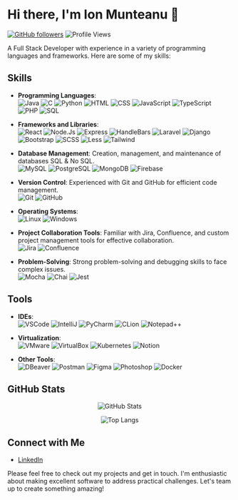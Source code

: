 # Hi there, I'm Ion Munteanu 👋
[![GitHub followers](https://img.shields.io/github/followers/MJonny4?style=social)](https://github.com/MJonny4) ![Profile Views](https://komarev.com/ghpvc/?username=MJonny4&color=brightgreen)

A Full Stack Developer with experience in a variety of programming languages and frameworks. Here are some of my skills:

## Skills
<p>

- **Programming Languages**: <br>
![Java](https://img.shields.io/badge/java-%23ED8B00.svg?style=for-the-badge&logo=openjdk&logoColor=white) ![C](https://img.shields.io/badge/C-00599C?style=for-the-badge&logo=c&logoColor=white) ![Python](https://img.shields.io/badge/python-%2314354C.svg?style=for-the-badge&logo=python&logoColor=white) ![HTML](https://img.shields.io/badge/html5-%23E34F26.svg?style=for-the-badge&logo=html5&logoColor=white) ![CSS](https://img.shields.io/badge/css3-%231572B6.svg?style=for-the-badge&logo=css3&logoColor=white) ![JavaScript](https://img.shields.io/badge/javascript-%23323330.svg?style=for-the-badge&logo=javascript&logoColor=%23F7DF1E) ![TypeScript](https://img.shields.io/badge/TypeScript-007ACC?style=for-the-badge&logo=typescript&logoColor=white) ![PHP](https://img.shields.io/badge/php-%23777BB4.svg?style=for-the-badge&logo=php&logoColor=white) ![SQL](https://img.shields.io/badge/SQL-00000F?style=for-the-badge&logo=postgresql&logoColor=white)
</p>
<p>

- **Frameworks and Libraries**: <br> ![React](https://img.shields.io/badge/react-%2320232a.svg?style=for-the-badge&logo=react&logoColor=61DAFB) ![Node.Js](https://img.shields.io/badge/Node%20js-339933?style=for-the-badge&logo=nodedotjs&logoColor=white) ![Express](https://img.shields.io/badge/Express%20js-000000?style=for-the-badge&logo=express&logoColor=white) ![HandleBars](https://img.shields.io/badge/Handlebars%20js-f0772b?style=for-the-badge&logo=handlebarsdotjs&logoColor=black) ![Laravel](https://img.shields.io/badge/Laravel-FF2D20?style=for-the-badge&logo=laravel&logoColor=white) ![Django](https://img.shields.io/badge/Django-092E20?style=for-the-badge&logo=django&logoColor=white) ![Bootstrap](https://img.shields.io/badge/Bootstrap-563D7C?style=for-the-badge&logo=bootstrap&logoColor=white) ![SCSS](https://img.shields.io/badge/Sass-CC6699?style=for-the-badge&logo=sass&logoColor=white) ![Less](https://img.shields.io/badge/LESS-2B4C80?style=for-the-badge&logo=less&logoColor=white) ![Tailwind](https://img.shields.io/badge/Tailwind_CSS-38B2AC?style=for-the-badge&logo=tailwind-css&logoColor=white)
</p>
<p>

- **Database Management**: Creation, management, and maintenance of databases SQL & No SQL. <br> ![MySQL](https://img.shields.io/badge/MySQL-00000F?style=for-the-badge&logo=mysql&logoColor=white) ![PostgreSQL](https://img.shields.io/badge/PostgreSQL-316192?style=for-the-badge&logo=postgresql&logoColor=white) ![MongoDB](https://img.shields.io/badge/MongoDB-4EA94B?style=for-the-badge&logo=mongodb&logoColor=white) ![Firebase](https://img.shields.io/badge/firebase-%23039BE5.svg?style=for-the-badge&logo=firebase)
</p>

<p>

- **Version Control**: Experienced with Git and GitHub for efficient code management. <br> ![Git](https://img.shields.io/badge/git-%23F05033.svg?style=for-the-badge&logo=git&logoColor=white) ![GitHub](https://img.shields.io/badge/github-%23121011.svg?style=for-the-badge&logo=github&logoColor=white)
</p>
<p>

- **Operating Systems**: <br> ![Linux](https://img.shields.io/badge/Linux-FCC624?style=for-the-badge&logo=linux&logoColor=black) ![Windows](https://img.shields.io/badge/Windows-0078D6?style=for-the-badge&logo=windows&logoColor=white)
</p>
<p>

- **Project Collaboration Tools**: Familiar with Jira, Confluence, and custom project management tools for effective collaboration. <br> ![Jira](https://img.shields.io/badge/Jira-0052CC?style=for-the-badge&logo=jira&logoColor=white) ![Confluence](https://img.shields.io/badge/Confluence-172B4D?style=for-the-badge&logo=confluence&logoColor=white)
</p>
<p>

- **Problem-Solving**: Strong problem-solving and debugging skills to face complex issues. <br> ![Mocha](https://img.shields.io/badge/Mocha-8D6748?style=for-the-badge&logo=Mocha&logoColor=white) ![Chai](https://img.shields.io/badge/Chai-A30701?style=for-the-badge&logo=Chai&logoColor=white) ![Jest](https://img.shields.io/badge/Jest-C21325?style=for-the-badge&logo=Jest&logoColor=white)
</p>

<!-- ## Projects -->

## Tools
<p>

- **IDEs**: <br> ![VSCode](https://img.shields.io/badge/VSCode-0078D4?style=for-the-badge&logo=visual-studio-code&logoColor=white) ![IntelliJ](https://img.shields.io/badge/IntelliJ%20IDEA-4B0082.svg?style=for-the-badge&logo=intellij-idea&logoColor=white) ![PyCharm](https://img.shields.io/badge/PyCharm-FFFF00.svg?style=for-the-badge&logo=PyCharm&logoColor=black) ![CLion](https://img.shields.io/badge/CLion-008080.svg?style=for-the-badge&logo=CLion&logoColor=white) ![Notepad++](https://img.shields.io/badge/Notepad++-90E59A?style=for-the-badge&logo=Notepad%2B%2B&logoColor=black)
</p>

<p>

- **Virtualization**: <br> ![VMware](https://img.shields.io/badge/VMware-607078?style=for-the-badge&logo=VMware&logoColor=white) ![VirtualBox](https://img.shields.io/badge/VirtualBox-183A61?style=for-the-badge&logo=VirtualBox&logoColor=white) ![Kubernetes](https://img.shields.io/badge/kubernetes-%23326ce5.svg?style=for-the-badge&logo=kubernetes&logoColor=white) ![Notion](https://img.shields.io/badge/Notion-%23000000.svg?style=for-the-badge&logo=notion&logoColor=white)
</p>

<p>

- **Other Tools**: <br> ![DBeaver](https://img.shields.io/badge/DBeaver-0000ff?style=for-the-badge&logo=DBeaver&logoColor=white) ![Postman](https://img.shields.io/badge/Postman-FF6C37?style=for-the-badge&logo=postman&logoColor=white) ![Figma](https://img.shields.io/badge/Figma-F24E1E?style=for-the-badge&logo=figma&logoColor=white) ![Photoshop](https://img.shields.io/badge/Adobe%20Photoshop-31A8FF?style=for-the-badge&logo=Adobe%20Photoshop&logoColor=black) ![Docker](https://img.shields.io/badge/docker-%230db7ed.svg?style=for-the-badge&logo=docker&logoColor=white)
</p>

## GitHub Stats
<div align="center">

![GitHub Stats](https://github-readme-stats.vercel.app/api?username=MJonny4&show_icons=true&theme=dark)

![Top Langs](https://github-readme-stats.vercel.app/api/top-langs/?username=MJonny4&layout=compact&theme=dark)
</div>

## Connect with Me
- [LinkedIn](https://www.linkedin.com/in/imunteanu04/) 

<p>
Please feel free to check out my projects and get in touch. I'm enthusiastic about making excellent software to address practical challenges. Let's team up to create something amazing!
</p>
